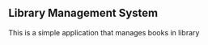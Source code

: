Library Management System
----------------------------------------------------

This is a simple application that manages books in library